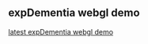 ## expDementia webgl demo

[latest expDementia webgl demo](https://shansb-dev.github.io/expDementia/Demo_v3/index.html)